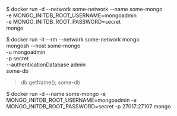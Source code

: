 $ docker run -d --network some-network --name some-mongo \
	-e MONGO_INITDB_ROOT_USERNAME=mongoadmin \
	-e MONGO_INITDB_ROOT_PASSWORD=secret \
	mongo

$ docker run -it --rm --network some-network mongo \
	mongosh --host some-mongo \
		-u mongoadmin \
		-p secret \
		--authenticationDatabase admin \
		some-db

> db.getName();
some-db


$ docker run -d --name some-mongo -e MONGO_INITDB_ROOT_USERNAME=mongoadmin -e MONGO_INITDB_ROOT_PASSWORD=secret -p 27017:27107 mongo